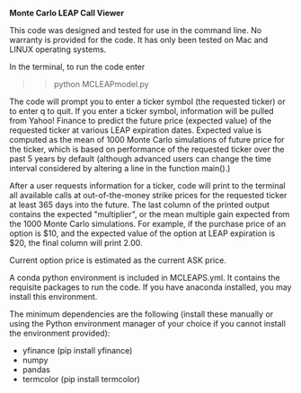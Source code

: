 <b>Monte Carlo LEAP Call Viewer</b>

This code was designed and tested for use in the command line. No warranty is provided for the code. It has only been tested on Mac and LINUX operating systems.

In the terminal, to run the code enter

>> python MCLEAPmodel.py

The code will prompt you to enter a ticker symbol (the requested ticker) or to enter q to quit. If you enter a ticker symbol, information will be pulled from Yahoo! Finance to predict the future price (expected value) of the requested ticker at various LEAP expiration dates. Expected value is computed as the mean of 1000 Monte Carlo simulations of future price for the ticker, which is based on performance of the requested ticker over the past 5 years by default (although advanced users can change the time interval considered by altering a line in the function main().) 

After a user requests information for a ticker, code will print to the terminal all available calls at out-of-the-money strike prices for the requested ticker at least 365 days into the future. The last column of the printed output contains the expected "multiplier", or the mean multiple gain expected from the 1000 Monte Carlo simulations. For example, if the purchase price of an option is $10, and the expected value of the option at LEAP expiration is $20, the final column will print 2.00.

Current option price is estimated as the current ASK price.

A conda python environment is included in MCLEAPS.yml. It contains the requisite packages to run the code. If you have anaconda installed, you may install this environment.

The minimum dependencies are the following (install these manually or using the Python environment manager of your choice if you cannot install the environment provided):
- yfinance (pip install yfinance)
- numpy 
- pandas
- termcolor (pip install termcolor)
